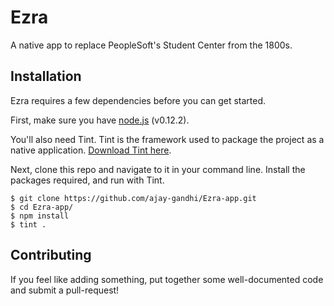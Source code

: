 # Ezra

A native app to replace PeopleSoft's Student Center from the 1800s.

## Installation

Ezra requires a few dependencies before you can get started.

First, make sure you have [node.js](http://nodejs.org) (v0.12.2).

You'll also need Tint. Tint is the framework used to package the project as a
native application.
[Download Tint here](https://github.com/trueinteractions/tint2).

Next, clone this repo and navigate to it in your command line. Install the
packages required, and run with Tint.

    $ git clone https://github.com/ajay-gandhi/Ezra-app.git
    $ cd Ezra-app/
    $ npm install
    $ tint .

## Contributing

If you feel like adding something, put together some well-documented code and
submit a pull-request!

